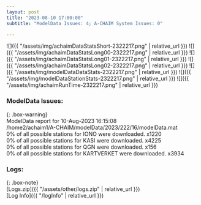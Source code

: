 ```yaml
---
layout: post
title: "2023-08-10 17:00:00"
subtitle: "ModelData Issues: 4; A-CHAIM System Issues: 0"

---
```


![]({{ "/assets/img/achaimDataStatsShort-2322217.png" | relative_url }})
![]({{ "/assets/img/achaimDataStatsLong00-2322217.png" | relative_url }})
![]({{ "/assets/img/achaimDataStatsLong01-2322217.png" | relative_url }})
![]({{ "/assets/img/achaimDataStatsLong02-2322217.png" | relative_url }})
![]({{ "/assets/img/modelDataDataStats-2322217.png" | relative_url }})
![]({{ "/assets/img/modelDataStationStats-2322217.png" | relative_url }})
![]({{ "/assets/img/achaimRunTime-2322217.png" | relative_url }})


### ModelData Issues:  
  
{: .box-warning}  
 ModelData report for 10-Aug-2023 16:15:08   
 /home2/achaim1/A-CHAIM/modelData/2023/222/16/modelData.mat   
 0% of all possible stations for IONO were downloaded. x1220   
 0% of all possible stations for KASI were downloaded. x4225   
 0% of all possible stations for QGN were downloaded. x156   
 0% of all possible stations for KARTVERKET were downloaded. x3934   
  


### Logs:  
  
{: .box-note}  
[Logs.zip]({{ "/assets/other/logs.zip" | relative_url }})  
[Log Info]({{ "/logInfo" | relative_url }})  

